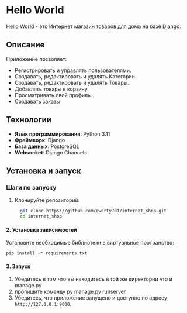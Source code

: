 # Hello World

Hello World - это Интернет магазин товаров для дома на базе Django.

## Описание

Приложение позволяет:

- Регистрировать и управлять пользователями.
- Создавать, редактировать и удалять Категории.
- Создавать, редактировать и удалять Товары.
- Добавлять товары в корзину.
- Просматривать свой профиль.
- Создавать заказы

## Технологии

- **Язык программирования**: Python 3.11
- **Фреймворк**: Django
- **База данных**: PostgreSQL
- **Websocket**: Django Channels

## Установка и запуск
### Шаги по запуску

1. Клонируйте репозиторий:

   ```bash
     git clone https://github.com/qwerty701/internet_shop.git
     cd internet_shop

 #### 2. Установка зависимостей

Установите необходимые библиотеки в виртуальное протранство:

    pip install -r requirements.txt

 #### 3. Запуск

1. Убедитесь в том что вы находитесь в той же директории что и manage.py
2. пропишите команду py manage.py runserver
3. Убедитесь, что приложение запущено и доступно по адресу `http://127.0.0.1:8000`.
